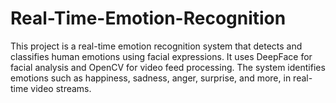 # Real-Time-Emotion-Recognition
This project is a real-time emotion recognition system that detects and classifies human emotions using facial expressions. It uses DeepFace for facial analysis and OpenCV for video feed processing. The system identifies emotions such as happiness, sadness, anger, surprise, and more, in real-time video streams.
